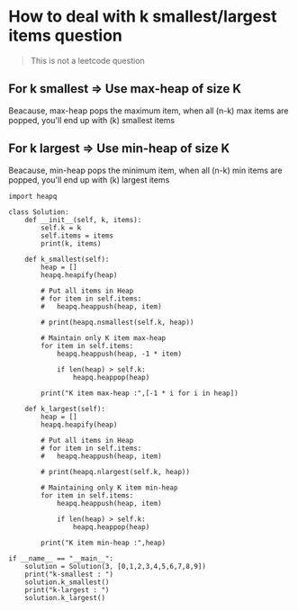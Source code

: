 # How to deal with k smallest/largest items question

> This is not a leetcode question

## For k smallest => Use max-heap of size K

Beacause, max-heap pops the maximum item, when all (n-k) max items are popped, you'll end up with (k) smallest items

## For k largest => Use min-heap of size K

Beacause, min-heap pops the minimum item, when all (n-k) min items are popped, you'll end up with (k) largest items

```
import heapq

class Solution:
	def __init__(self, k, items):
		self.k = k
		self.items = items
		print(k, items)

	def k_smallest(self):
		heap = []
		heapq.heapify(heap)

		# Put all items in Heap
		# for item in self.items:
		# 	heapq.heappush(heap, item)
		
		# print(heapq.nsmallest(self.k, heap))

		# Maintain only K item max-heap
		for item in self.items:
			heapq.heappush(heap, -1 * item)

			if len(heap) > self.k:
				heapq.heappop(heap)
		
		print("K item max-heap :",[-1 * i for i in heap])

	def k_largest(self):
		heap = []
		heapq.heapify(heap)

		# Put all items in Heap
		# for item in self.items:
		# 	heapq.heappush(heap, item)
		
		# print(heapq.nlargest(self.k, heap))

		# Maintaining only K item min-heap
		for item in self.items:
			heapq.heappush(heap, item)

			if len(heap) > self.k:
				heapq.heappop(heap)
		
		print("K item min-heap :",heap)

if __name__ == "__main__":
	solution = Solution(3, [0,1,2,3,4,5,6,7,8,9])
	print("k-smallest : ")
	solution.k_smallest()
	print("k-largest : ")
	solution.k_largest()

```